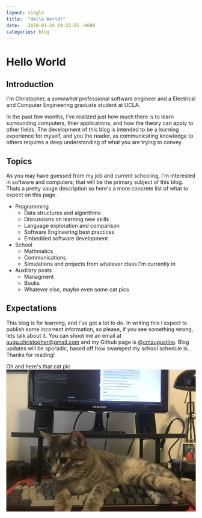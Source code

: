 ```yaml
---
layout: single
title:  "Hello World!"
date:   2020-01-24 19:22:55 -0600
categories: blog 
---
```



# Hello World

## Introduction
I'm Christopher, a *somewhat* professional software engineer and a Electrical and Computer Engineering graduate student at UCLA. 

In the past few months, I've realized just how much there is to learn surrounding computers, thier applications, and how the theory can apply to other fields. The development of this blog is intended to be a learning experience for myself, and you the reader, as communicating knowledge to others requires a deep understanding of what you are trying to convey. 

## Topics
As you may have guessed from my job and current schooling, I'm interested in software and computers; that will be the primary subject of this blog. Thats a pretty vauge description so here's a more concrete list of what to expect on this page.

* Programming
	- Data structures and algorithms
	- Discussions on learning new skills
	- Language exploration and comparison
	- Software Engineering best practices
	- Embedded software development
* School
	- Mathmatics 
	- Communications
	- Simulations and projects from whatever class I'm currently in
* Auxillary posts
	- Managment 
	- Books
	- Whatever else, maybe even some cat pics
	
## Expectations
	
This blog is for learning, and I've got a lot to do. In writing this I expect to publish some incorrect information, so please, if you see something wrong, lets talk about it. You can shoot me an email at [augu.christopher@gmail.com](augu.christopher@gmail.com) and my Github page is [@cmaugustine](https://github.com/cmaugustine).  Blog updates will be sporadic, based off how swamped my school schedule is. Thanks for reading!

Oh and here's that cat pic
![](/assets/images/cat_on_board.jpg)
